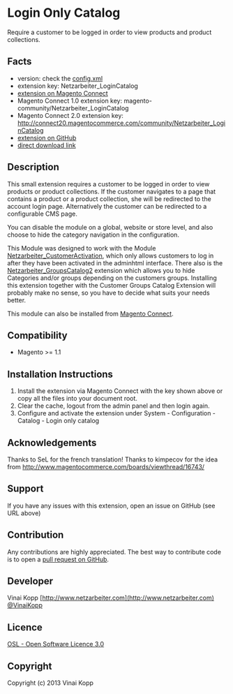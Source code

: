 Login Only Catalog
============================
Require a customer to be logged in order to view products and product collections.

Facts
-----
- version: check the [config.xml](https://github.com/Vinai/loginonlycatalog/blob/master/app/code/community/Netzarbeiter/LoginCatalog/etc/config.xml)
- extension key: Netzarbeiter_LoginCatalog
- [extension on Magento Connect](http://www.magentocommerce.com/magento-connect/login-only-catalog.html)
- Magento Connect 1.0 extension key: magento-community/Netzarbeiter_LoginCatalog
- Magento Connect 2.0 extension key: http://connect20.magentocommerce.com/community/Netzarbeiter_LoginCatalog
- [extension on GitHub](https://github.com/Vinai/loginonlycatalog)
- [direct download link](https://github.com/Vinai/loginonlycatalog/zipball/master)

Description
-----------
This small extension requires a customer to be logged in order to view products or product collections.
If the customer navigates to a page that contains a product or a product collection, she will be redirected to the
account login page.
Alternatively the customer can be redirected to a configurable CMS page.

You can disable the module on a global, website or store level, and also choose to hide the category navigation in the
configuration.

This Module was designed to work with the Module [Netzarbeiter_CustomerActivation][], which
only allows customers to log in after they have been activated in the adminhtml interface.
There also is the [Netzarbeiter_GroupsCatalog2][] extension which allows you to hide Categories
and/or groups depending on the customers groups. Installing this extension together with
the Customer Groups Catalog Extension will probably make no sense, so you have to decide
what suits your needs better.

This module can also be installed from [Magento Connect][mc].

[mc]: http://www.magentocommerce.com/magento-connect/login-only-catalog.html "The Login Only Catalog Extension on Magento Connect"
[Netzarbeiter_CustomerActivation]: http://www.magentocommerce.com/magento-connect/customer-activation.html "The CustomerActivation Extension on Magento Connect"
[Netzarbeiter_GroupsCatalog2]: https://github.com/Vinai/groupscatalog2 "GroupsCatalog 2"

Compatibility
-------------
- Magento >= 1.1

Installation Instructions
-------------------------
1. Install the extension via Magento Connect with the key shown above or copy all the files into your document root.
2. Clear the cache, logout from the admin panel and then login again.
3. Configure and activate the extension under System - Configuration - Catalog - Login only catalog

Acknowledgements
----------------
Thanks to SeL for the french translation!
Thanks to kimpecov for the idea from http://www.magentocommerce.com/boards/viewthread/16743/

Support
-------
If you have any issues with this extension, open an issue on GitHub (see URL above)

Contribution
------------
Any contributions are highly appreciated. The best way to contribute code is to open a
[pull request on GitHub](https://help.github.com/articles/using-pull-requests).

Developer
---------
Vinai Kopp
[http://www.netzarbeiter.com](http://www.netzarbeiter.com)
[@VinaiKopp](https://twitter.com/VinaiKopp)

Licence
-------
[OSL - Open Software Licence 3.0](http://opensource.org/licenses/osl-3.0.php)

Copyright
---------
Copyright (c) 2013 Vinai Kopp